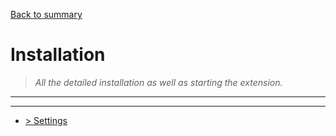 [Back to summary](/documentation/EN/01%20-%20Summary.md)

# Installation

> *All the detailed installation as well as starting the extension.*

---


---

- [> Settings](/documentation/EN/03%20-%20Settings.md)